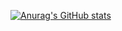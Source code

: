 [![Anurag's GitHub stats](https://github-readme-stats.vercel.app/api?username=0103lys)](https://github.com/0103lys/github-readme-stats)
